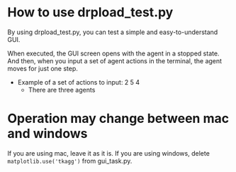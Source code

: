 # How to use drpload_test.py
By using drpload_test.py, you can test a simple and easy-to-understand GUI.

When executed, the GUI screen opens with the agent in a stopped state. 
And then, when you input a set of agent actions in the terminal, the agent moves for just one step.

- Example of a set of actions to input: 2 5 4
  - There are three agents

# Operation may change between mac and windows
If you are using mac, leave it as it is.
If you are using windows, delete `matplotlib.use('tkagg')` from gui_task.py.




